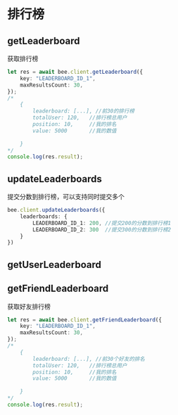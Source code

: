 # 排行榜

## getLeaderboard

获取排行榜

```typescript
let res = await bee.client.getLeaderboard({
    key: "LEADERBOARD_ID_1",
    maxResultsCount: 30,
});
/*
    {
        leaderboard: [...], //前30的排行榜
        totalUser: 120,   //排行榜总用户
        position: 10,     //我的排名
        value: 5000       //我的数值
        
    }
*/
console.log(res.result);

```

## updateLeaderboards

提交分数到排行榜，可以支持同时提交多个

```typescript
bee.client.updateLeaderboards({
    leaderboards: {
        LEADERBOARD_ID_1: 200, //提交200的分数到排行榜1
        LEADERBOARD_ID_2: 300  //提交300的分数到排行榜2
    }
})
```

## getUserLeaderboard

## getFriendLeaderboard

获取好友排行榜

```typescript
let res = await bee.client.getFriendLeaderboard({
    key: "LEADERBOARD_ID_1",
    maxResultsCount: 30,
});
/*
    {
        leaderboard: [...], //前30个好友的排名
        totalUser: 120,   //排行榜总用户
        position: 10,     //我的排名
        value: 5000       //我的数值
        
    }
*/
console.log(res.result);

```

